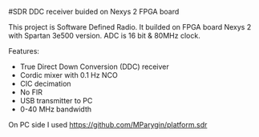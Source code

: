 #SDR DDC receiver buided on Nexys 2 FPGA board

This project is Software Defined Radio. It builded on FPGA board Nexys 2 with Spartan 3e500 version.
ADC is 16 bit & 80MHz clock.

Features:

* True Direct Down Conversion (DDC) receiver
* Cordic mixer with 0.1 Hz NCO
* CIC decimation
* No FIR
* USB transmitter to PC
* 0-40 MHz bandwidth

On PC side I used <https://github.com/MParygin/platform.sdr>
